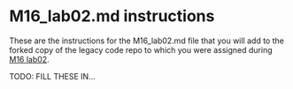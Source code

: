 # M16_lab02.md instructions

These are the instructions for the M16_lab02.md file that you will add to the forked copy of the legacy code repo to which you 
were assigned during [M16 lab02](/lab/lab02).

TODO: FILL THESE IN...
